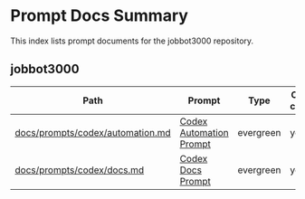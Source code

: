<!-- spellchecker: disable -->
# Prompt Docs Summary

This index lists prompt documents for the jobbot3000 repository.

## jobbot3000

| Path | Prompt | Type | One-click? |
|------|--------|------|------------|
| [docs/prompts/codex/automation.md](prompts/codex/automation.md) | [Codex Automation Prompt](prompts/codex/automation.md#codex-automation-prompt) | evergreen | yes |
| [docs/prompts/codex/docs.md](prompts/codex/docs.md) | [Codex Docs Prompt](prompts/codex/docs.md#codex-docs-prompt) | evergreen | yes |
